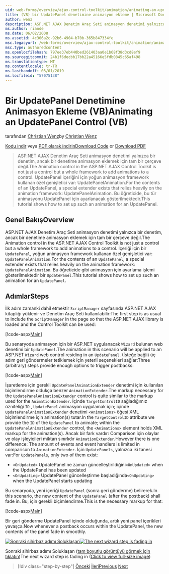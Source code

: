 ```yaml
---
uid: web-forms/overview/ajax-control-toolkit/animation/animating-an-updatepanel-control-vb
title: (VB) bir UpdatePanel denetimine animasyon ekleme | Microsoft Docs
author: wenz
description: ASP.NET AJAX Denetim Araç Seti animasyon denetimi yalnızca bir denetim, ancak bir denetime animasyon eklemek için tam bir çerçeve değil. İçeriği için bir...
ms.author: riande
ms.date: 06/02/2008
ms.assetid: 4c306a2c-92b6-4904-b70b-365b847334fe
msc.legacyurl: /web-forms/overview/ajax-control-toolkit/animation/animating-an-updatepanel-control-vb
msc.type: authoredcontent
ms.openlocfilehash: 797ee37eb440bed261403aa0e1b68f38d3cd8ef9
ms.sourcegitcommit: 24b1f6decbb17bb22a45166e5fdb0845c65af498
ms.translationtype: MT
ms.contentlocale: tr-TR
ms.lasthandoff: 03/01/2019
ms.locfileid: "57075138"
---
```

<a name="animating-an-updatepanel-control-vb"></a><span data-ttu-id="0c799-104">Bir UpdatePanel Denetimine Animasyon Ekleme (VB)</span><span class="sxs-lookup"><span data-stu-id="0c799-104">Animating an UpdatePanel Control (VB)</span></span>
====================
<span data-ttu-id="0c799-105">tarafından [Christian Wenz](https://github.com/wenz)</span><span class="sxs-lookup"><span data-stu-id="0c799-105">by [Christian Wenz](https://github.com/wenz)</span></span>

<span data-ttu-id="0c799-106">[Kodu indir](http://download.microsoft.com/download/9/3/f/93f8daea-bebd-4821-833b-95205389c7d0/UpdatePanelAnimation1.vb.zip) veya [PDF olarak indirin](http://download.microsoft.com/download/b/6/a/b6ae89ee-df69-4c87-9bfb-ad1eb2b23373/updatepanelanimation1VB.pdf)</span><span class="sxs-lookup"><span data-stu-id="0c799-106">[Download Code](http://download.microsoft.com/download/9/3/f/93f8daea-bebd-4821-833b-95205389c7d0/UpdatePanelAnimation1.vb.zip) or [Download PDF](http://download.microsoft.com/download/b/6/a/b6ae89ee-df69-4c87-9bfb-ad1eb2b23373/updatepanelanimation1VB.pdf)</span></span>

> <span data-ttu-id="0c799-107">ASP.NET AJAX Denetim Araç Seti animasyon denetimi yalnızca bir denetim, ancak bir denetime animasyon eklemek için tam bir çerçeve değil.</span><span class="sxs-lookup"><span data-stu-id="0c799-107">The Animation control in the ASP.NET AJAX Control Toolkit is not just a control but a whole framework to add animations to a control.</span></span> <span data-ttu-id="0c799-108">UpdatePanel içeriğini için yoğun animasyon framework kullanan özel genişletici var: UpdatePanelAnimation.</span><span class="sxs-lookup"><span data-stu-id="0c799-108">For the contents of an UpdatePanel, a special extender exists that relies heavily on the animation framework: UpdatePanelAnimation.</span></span> <span data-ttu-id="0c799-109">Bu öğreticide, bu tür animasyonu UpdatePanel için ayarlanacak gösterilmektedir.</span><span class="sxs-lookup"><span data-stu-id="0c799-109">This tutorial shows how to set up such an animation for an UpdatePanel.</span></span>


## <a name="overview"></a><span data-ttu-id="0c799-110">Genel Bakış</span><span class="sxs-lookup"><span data-stu-id="0c799-110">Overview</span></span>

<span data-ttu-id="0c799-111">ASP.NET AJAX Denetim Araç Seti animasyon denetimi yalnızca bir denetim, ancak bir denetime animasyon eklemek için tam bir çerçeve değil.</span><span class="sxs-lookup"><span data-stu-id="0c799-111">The Animation control in the ASP.NET AJAX Control Toolkit is not just a control but a whole framework to add animations to a control.</span></span> <span data-ttu-id="0c799-112">İçeriği için bir `UpdatePanel`, yoğun animasyon framework kullanan özel genişletici var: `UpdatePanelAnimation`.</span><span class="sxs-lookup"><span data-stu-id="0c799-112">For the contents of an `UpdatePanel`, a special extender exists that relies heavily on the animation framework: `UpdatePanelAnimation`.</span></span> <span data-ttu-id="0c799-113">Bu öğreticide gibi animasyon için ayarlama işlemi gösterilmektedir bir `UpdatePanel`.</span><span class="sxs-lookup"><span data-stu-id="0c799-113">This tutorial shows how to set up such an animation for an `UpdatePanel`.</span></span>

## <a name="steps"></a><span data-ttu-id="0c799-114">Adımlar</span><span class="sxs-lookup"><span data-stu-id="0c799-114">Steps</span></span>

<span data-ttu-id="0c799-115">İlk adım zamanki dahil etmektir `ScriptManager` sayfasında ASP.NET AJAX kitaplığı yüklenir ve Denetim Araç Seti kullanılabilir:</span><span class="sxs-lookup"><span data-stu-id="0c799-115">The first step is as usual to include the `ScriptManager` in the page so that the ASP.NET AJAX library is loaded and the Control Toolkit can be used:</span></span>

[!code-aspx[Main](animating-an-updatepanel-control-vb/samples/sample1.aspx)]

<span data-ttu-id="0c799-116">Bu senaryoda animasyon için bir ASP.NET uygulanacak `Wizard` bulunan web denetimi bir `UpdatePanel`.</span><span class="sxs-lookup"><span data-stu-id="0c799-116">The animation in this scenario will be applied to an ASP.NET `Wizard` web control residing in an `UpdatePanel`.</span></span> <span data-ttu-id="0c799-117">(İsteğe bağlı) üç adım geri göndermeler tetiklemek için yeterli seçenekleri sağlar:</span><span class="sxs-lookup"><span data-stu-id="0c799-117">Three (arbitrary) steps provide enough options to trigger postbacks:</span></span>

[!code-aspx[Main](animating-an-updatepanel-control-vb/samples/sample2.aspx)]

<span data-ttu-id="0c799-118">İşaretleme için gerekli `UpdatePanelAnimationExtender` denetimi için kullanılan biçimlendirme oldukça benzer `AnimationExtender`.</span><span class="sxs-lookup"><span data-stu-id="0c799-118">The markup necessary for the `UpdatePanelAnimationExtender` control is quite similar to the markup used for the `AnimationExtender`.</span></span> <span data-ttu-id="0c799-119">İçinde `TargetControlID` sağladığımız özniteliği `ID` , `UpdatePanel` animasyon uygulamak için; içinde `UpdatePanelAnimationExtender` denetimi `<Animations>` öğesi XML biçimlendirme için animation(s) tutar.</span><span class="sxs-lookup"><span data-stu-id="0c799-119">In the `TargetControlID` attribute we provide the `ID` of the `UpdatePanel` to animate; within the `UpdatePanelAnimationExtender` control, the `<Animations>` element holds XML markup for the animation(s).</span></span> <span data-ttu-id="0c799-120">Ancak bir fark vardır: Comparison için olaylar ve olay işleyicileri miktarı sınırlıdır `AnimationExtender`.</span><span class="sxs-lookup"><span data-stu-id="0c799-120">However there is one difference: The amount of events and event handlers is limited in comparison to `AnimationExtender`.</span></span> <span data-ttu-id="0c799-121">İçin `UpdatePanels`, yalnızca iki tanesi var:</span><span class="sxs-lookup"><span data-stu-id="0c799-121">For `UpdatePanels`, only two of them exist:</span></span>

- <span data-ttu-id="0c799-122">`<OnUpdated>` UpdatePanel ne zaman güncelleştirildiğini</span><span class="sxs-lookup"><span data-stu-id="0c799-122">`<OnUpdated>` when the UpdatePanel has been updated</span></span>
- <span data-ttu-id="0c799-123">`<OnUpdating>` UpdatePanel güncelleştirme başladığında</span><span class="sxs-lookup"><span data-stu-id="0c799-123">`<OnUpdating>` when the UpdatePanel starts updating</span></span>

<span data-ttu-id="0c799-124">Bu senaryoda, yeni içeriği `UpdatePanel` (sonra geri gönderme) belirerek.</span><span class="sxs-lookup"><span data-stu-id="0c799-124">In this scenario, the new content of the `UpdatePanel` (after the postback) shall fade in.</span></span> <span data-ttu-id="0c799-125">Bu, için gerekli biçimlendirme.</span><span class="sxs-lookup"><span data-stu-id="0c799-125">This is the necessary markup for that:</span></span>

[!code-aspx[Main](animating-an-updatepanel-control-vb/samples/sample3.aspx)]

<span data-ttu-id="0c799-126">Bir geri gönderme UpdatePanel içinde olduğunda, artık yeni panel içerikleri yavaşça.</span><span class="sxs-lookup"><span data-stu-id="0c799-126">Now whenever a postback occurs within the UpdatePanel, the new contents of the panel fade in smoothly.</span></span>


<span data-ttu-id="0c799-127">[![Sonraki sihirbaz adımı Soluklaşan](animating-an-updatepanel-control-vb/_static/image2.png)](animating-an-updatepanel-control-vb/_static/image1.png)</span><span class="sxs-lookup"><span data-stu-id="0c799-127">[![The next wizard step is fading in](animating-an-updatepanel-control-vb/_static/image2.png)](animating-an-updatepanel-control-vb/_static/image1.png)</span></span>

<span data-ttu-id="0c799-128">Sonraki sihirbaz adımı Soluklaşan ([tam boyutlu görüntüyü görmek için tıklatın](animating-an-updatepanel-control-vb/_static/image3.png))</span><span class="sxs-lookup"><span data-stu-id="0c799-128">The next wizard step is fading in ([Click to view full-size image](animating-an-updatepanel-control-vb/_static/image3.png))</span></span>

> [!div class="step-by-step"]
> <span data-ttu-id="0c799-129">[Önceki](changing-an-animation-using-client-side-code-vb.md)
> [İleri](dynamically-controlling-updatepanel-animations-vb.md)</span><span class="sxs-lookup"><span data-stu-id="0c799-129">[Previous](changing-an-animation-using-client-side-code-vb.md)
[Next](dynamically-controlling-updatepanel-animations-vb.md)</span></span>
